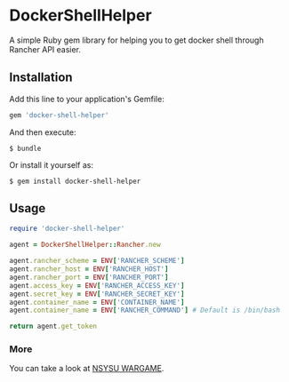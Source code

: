 # DockerShellHelper

A simple Ruby gem library for helping you to get docker shell through Rancher API easier.

## Installation

Add this line to your application's Gemfile:

```ruby
gem 'docker-shell-helper'
```

And then execute:

    $ bundle

Or install it yourself as:

    $ gem install docker-shell-helper

## Usage

```ruby
require 'docker-shell-helper'

agent = DockerShellHelper::Rancher.new

agent.rancher_scheme = ENV['RANCHER_SCHEME']
agent.rancher_host = ENV['RANCHER_HOST']
agent.rancher_port = ENV['RANCHER_PORT']
agent.access_key = ENV['RANCHER_ACCESS_KEY']
agent.secret_key = ENV['RANCHER_SECRET_KEY']
agent.container_name = ENV['CONTAINER_NAME']
agent.container_name = ENV['RANCHER_COMMAND'] # Default is /bin/bash

return agent.get_token
```

###  More

You can take a look at [NSYSU WARGAME](https://wargame.cse.nsysu.edu.tw/).

